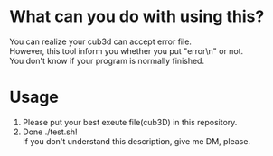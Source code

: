 # What can you do with using this?  
You can realize your cub3d can accept error file.  
However, this tool inform you whether you put "error\n" or not.  
You don't know if your program is normally finished. 

# Usage  
1. Please put your best exeute file(cub3D) in this repository.  
2. Done ./test.sh!   
If you don't understand this description, give me DM, please. 
